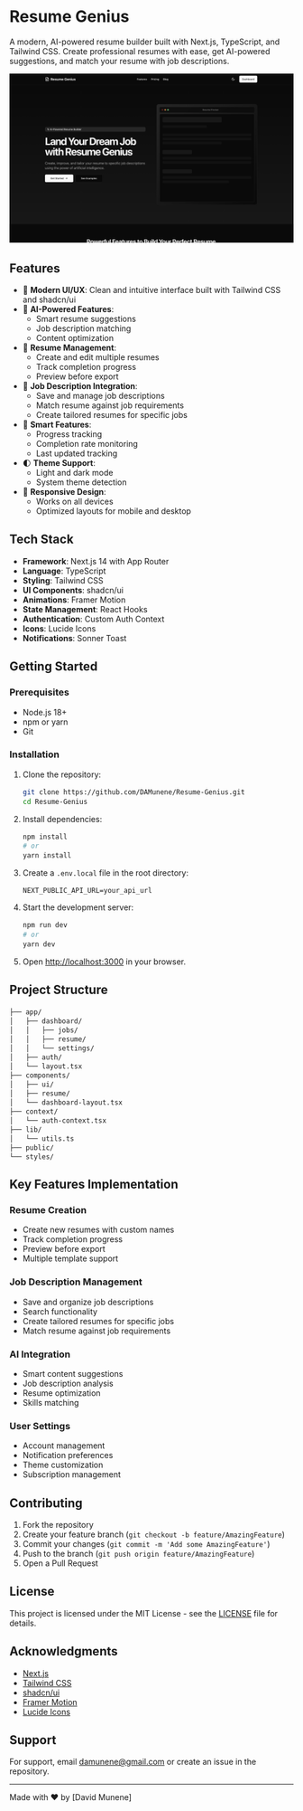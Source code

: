 # Resume Genius

A modern, AI-powered resume builder built with Next.js, TypeScript, and Tailwind CSS. Create professional resumes with ease, get AI-powered suggestions, and match your resume with job descriptions.

![Resume Builder Dashboard](public/screenshot.png)

## Features

- 🎨 **Modern UI/UX**: Clean and intuitive interface built with Tailwind CSS and shadcn/ui
- 🤖 **AI-Powered Features**:
  - Smart resume suggestions
  - Job description matching
  - Content optimization
- 📝 **Resume Management**:
  - Create and edit multiple resumes
  - Track completion progress
  - Preview before export
- 💼 **Job Description Integration**:
  - Save and manage job descriptions
  - Match resume against job requirements
  - Create tailored resumes for specific jobs
- 🎯 **Smart Features**:
  - Progress tracking
  - Completion rate monitoring
  - Last updated tracking
- 🌓 **Theme Support**:
  - Light and dark mode
  - System theme detection
- 📱 **Responsive Design**:
  - Works on all devices
  - Optimized layouts for mobile and desktop

## Tech Stack

- **Framework**: Next.js 14 with App Router
- **Language**: TypeScript
- **Styling**: Tailwind CSS
- **UI Components**: shadcn/ui
- **Animations**: Framer Motion
- **State Management**: React Hooks
- **Authentication**: Custom Auth Context
- **Icons**: Lucide Icons
- **Notifications**: Sonner Toast

## Getting Started

### Prerequisites

- Node.js 18+ 
- npm or yarn
- Git

### Installation

1. Clone the repository:
   ```bash
   git clone https://github.com/DAMunene/Resume-Genius.git
   cd Resume-Genius
   ```

2. Install dependencies:
   ```bash
   npm install
   # or
   yarn install
   ```

3. Create a `.env.local` file in the root directory:
   ```env
   NEXT_PUBLIC_API_URL=your_api_url
   ```

4. Start the development server:
   ```bash
   npm run dev
   # or
   yarn dev
   ```

5. Open [http://localhost:3000](http://localhost:3000) in your browser.

## Project Structure

```
├── app/
│   ├── dashboard/
│   │   ├── jobs/
│   │   ├── resume/
│   │   └── settings/
│   ├── auth/
│   └── layout.tsx
├── components/
│   ├── ui/
│   ├── resume/
│   └── dashboard-layout.tsx
├── context/
│   └── auth-context.tsx
├── lib/
│   └── utils.ts
├── public/
└── styles/
```

## Key Features Implementation

### Resume Creation
- Create new resumes with custom names
- Track completion progress
- Preview before export
- Multiple template support

### Job Description Management
- Save and organize job descriptions
- Search functionality
- Create tailored resumes for specific jobs
- Match resume against job requirements

### AI Integration
- Smart content suggestions
- Job description analysis
- Resume optimization
- Skills matching

### User Settings
- Account management
- Notification preferences
- Theme customization
- Subscription management

## Contributing

1. Fork the repository
2. Create your feature branch (`git checkout -b feature/AmazingFeature`)
3. Commit your changes (`git commit -m 'Add some AmazingFeature'`)
4. Push to the branch (`git push origin feature/AmazingFeature`)
5. Open a Pull Request

## License

This project is licensed under the MIT License - see the [LICENSE](LICENSE) file for details.

## Acknowledgments

- [Next.js](https://nextjs.org/)
- [Tailwind CSS](https://tailwindcss.com/)
- [shadcn/ui](https://ui.shadcn.com/)
- [Framer Motion](https://www.framer.com/motion/)
- [Lucide Icons](https://lucide.dev/)

## Support

For support, email damunene@gmail.com or create an issue in the repository.

---

Made with ❤️ by [David Munene] 